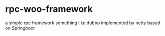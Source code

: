 # rpc-woo-framework
a simple rpc framework something like dubbo implemented by netty based on Springboot
